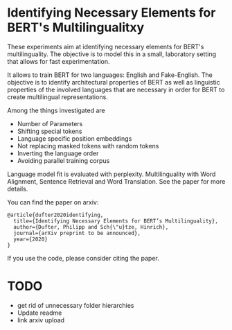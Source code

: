 
# Identifying Necessary Elements for BERT's Multilingualitxy

These experiments aim at identifying necessary elements for BERT's multilinguality. 
The objective is to model this in a small, laboratory setting that allows
for fast experimentation. 

It allows to train BERT for two languages: English and Fake-English. 
The objective is to identify architectural properties of BERT as well as 
linguistic properties of the involved languages that are necessary in order for 
BERT to create multilingual representations. 

Among the things investigated are
* Number of Parameters
* Shifting special tokens
* Language specific position embeddings
* Not replacing masked tokens with random tokens
* Inverting the language order
* Avoiding parallel training corpus

Language model fit is evaluated with perplexity. Multilinguality with 
Word Alignment, Sentence Retrieval and Word Translation. See the paper
for more details. 

You can find the paper on arxiv: 

```
@article{dufter2020identifying,
  title={Identifying Necessary Elements for BERT’s Multilinguality},
  author={Dufter, Philipp and Sch{\"u}tze, Hinrich},
  journal={arXiv preprint to be announced},
  year={2020}
}
```

If you use the code, please consider citing the paper.


# TODO
* get rid of unnecessary folder hierarchies
* Update readme
* link arxiv upload
